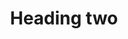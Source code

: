 ---
title: Heading two
tags: ["heading", "two", "title", "header", "text"]
icon: heading-two
svg: '<svg xmlns="http://www.w3.org/2000/svg" width="24" height="24" fill="none" viewBox="0 0 24 24" stroke-width="1.5" stroke-linecap="round" stroke-linejoin="round" stroke="currentColor"><path d="M16 11.939c0-3.252 5-3.252 5 0 0 2.873-5 5.007-5 7.561h5M3.75 4.5v15m9.5-15v15M3.75 12h9.5"/></svg>'
---